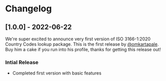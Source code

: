 # Changelog

## [1.0.0] - 2022-06-22

We're super excited to announce very first version of ISO 3166-1:2020 Country Codes lookup package.
This is the first release by [@omkartapale](https://github.com/omkartapale). Buy him a cake if you run into his profile, thanks for getting this release out!

### Intial Release
- Completed first version with basic features
